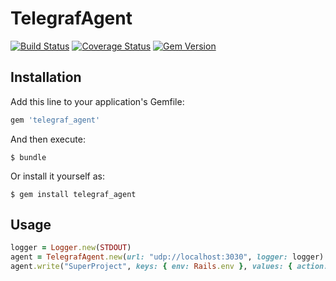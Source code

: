 # TelegrafAgent

[![Build Status](https://travis-ci.org/umbrellio/telegraf_agent.svg?branch=master)](https://travis-ci.org/umbrellio/telegraf_agent)
[![Coverage Status](https://coveralls.io/repos/github/umbrellio/telegraf_agent/badge.svg?branch=master)](https://coveralls.io/github/umbrellio/telegraf_agent?branch=master)
[![Gem Version](https://badge.fury.io/rb/telegraf_agent.svg)](https://badge.fury.io/rb/telegraf_agent)

## Installation

Add this line to your application's Gemfile:

```ruby
gem 'telegraf_agent'
```

And then execute:

    $ bundle

Or install it yourself as:

    $ gem install telegraf_agent

## Usage

```ruby
logger = Logger.new(STDOUT)
agent = TelegrafAgent.new(url: "udp://localhost:3030", logger: logger)
agent.write("SuperProject", keys: { env: Rails.env }, values: { action: "index", duration: 0.2 })
```

